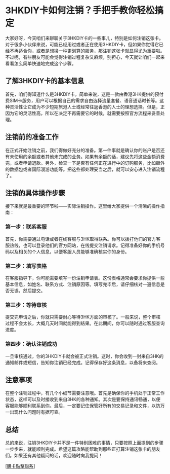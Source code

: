 # 3HKDIY卡如何注销？手把手教你轻松搞定

大家好呀，今天咱们来聊聊关于3HKDIY卡的一些事儿，特别是如何注销这张卡。对于很多小伙伴来说，可能已经用过或者正在使用3HKDIY卡，但如果你觉得它已经不再适合你，或者是想换一种更划算的服务，那注销这张卡就显得尤为重要啦。不过呢，有些朋友可能会觉得注销过程复杂又麻烦，别担心，今天就让咱们一起来看看怎么简单快速地完成这个步骤。

## 了解3HKDIY卡的基本信息

首先，咱们得知道什么是3HKDIY卡。简单来说，这是一款由香港3HK提供的预付费SIM卡服务，用户可以根据自己的需求自由选择流量套餐、语音通话时长等。这种灵活性让它成为不少短期旅港人士或经常往返香港的人士的理想选择。但是，正因为它的灵活性高，所以在决定不再需要它的时候，就需要按照官方流程来妥善处理。

## 注销前的准备工作

在正式开始注销之前，我们得做好充分的准备。第一件事就是确认你的账户是否还有未使用的余额或者其他未完成的业务。如果有余额的话，建议先将这些金额消费完，或者申请退款。另外，检查一下是否有任何正在进行中的订购服务，比如额外的数据包或者国际漫游功能等。把这些都处理妥当之后，就可以安心进入注销流程了。

## 注销的具体操作步骤

接下来就是最重要的环节啦——实际注销操作。这里给大家提供一个清晰的操作指南：

### 第一步：联系客服
首先，你需要通过电话或者在线客服与3HK取得联系。你可以拨打他们的官方客服热线，也可以登录他们的官方网站，在线提交注销请求。记得准备好你的手机号码以及相关的个人信息，以便客服人员能够准确核实你的身份。

### 第二步：填写表格
在客服指导下，你可能需要填写一份注销申请表。这份表格通常会要求你提供一些基本信息，如姓名、联系方式、注销原因等。填写完毕后，请仔细核对一遍信息是否无误，然后提交。

### 第三步：等待审核
提交完申请之后，你就只需要耐心等待3HK方面的审核了。一般来说，整个审核过程不会太长，大概几天时间就能得到结果。在此期间，你可以随时通过客服查询进度。

### 第四步：确认注销成功
一旦审核通过，你的3HKDIY卡就会被正式注销。这时，你会收到一封来自3HK的通知邮件或短信，告知你注销已经完成。记得保存好这条消息，以备将来查阅。

## 注意事项

在整个注销过程中，有几个小细节需要注意哦。首先是确保你的手机处于正常工作状态，这样可以及时接收到来自3HK的各种通知。其次是要保持通讯畅通，以便客服能够顺利联系到你。最后，一定要记住保管好所有的交易记录和文件，以防万一出现什么问题时有据可查。

## 总结

总的来说，注销3HKDIY卡并不是一件特别困难的事情，只要按照上面提到的步骤一步步来，就能顺利完成。希望这篇攻略能帮助到那些正打算注销这张卡的朋友们。如果还有其他疑问的话，欢迎随时向我提问！

[[購卡點擊聯系](https://t.me/s/esim1088)]